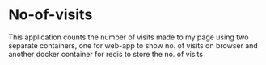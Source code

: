 # No-of-visits
This application counts the number of visits made to my page using two separate containers, one for web-app to show no. of visits on browser and another docker container for redis to store the no. of visits
